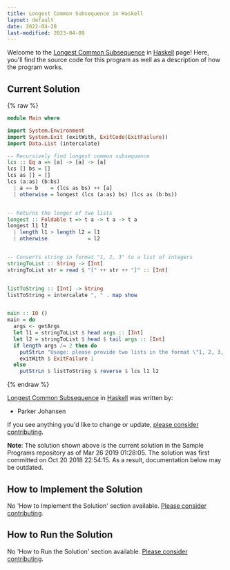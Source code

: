 ```yaml
---
title: Longest Common Subsequence in Haskell
layout: default
date: 2022-04-28
last-modified: 2023-04-09
---
```


Welcome to the [Longest Common Subsequence](https://sampleprograms.io/projects/longest-common-subsequence) in [Haskell](https://sampleprograms.io/languages/haskell) page! Here, you'll find the source code for this program as well as a description of how the program works.

## Current Solution

{% raw %}

```haskell
module Main where

import System.Environment
import System.Exit (exitWith, ExitCode(ExitFailure))
import Data.List (intercalate)

-- Recursively find longest common subsequence
lcs :: Eq a => [a] -> [a] -> [a]
lcs [] bs = []
lcs as [] = []
lcs (a:as) (b:bs)
  | a == b    = (lcs as bs) ++ [a]
  | otherwise = longest (lcs (a:as) bs) (lcs as (b:bs))


-- Returns the longer of two lists
longest :: Foldable t => t a -> t a -> t a
longest l1 l2
  | length l1 > length l2 = l1
  | otherwise             = l2


-- Converts string in format "1, 2, 3" to a list of integers
stringToList :: String -> [Int]
stringToList str = read $ "[" ++ str ++ "]" :: [Int]


listToString :: [Int] -> String
listToString = intercalate ", " . map show


main :: IO ()
main = do
  args <- getArgs
  let l1 = stringToList $ head args :: [Int]
  let l2 = stringToList $ head $ tail args :: [Int]
  if length args /= 2 then do
    putStrLn "Usage: please provide two lists in the format \"1, 2, 3, 4, 5\""
    exitWith $ ExitFailure 1
  else
    putStrLn $ listToString $ reverse $ lcs l1 l2
```

{% endraw %}

[Longest Common Subsequence](https://sampleprograms.io/projects/longest-common-subsequence) in [Haskell](https://sampleprograms.io/languages/haskell) was written by:

- Parker Johansen

If you see anything you'd like to change or update, [please consider contributing](https://github.com/TheRenegadeCoder/sample-programs).

**Note**: The solution shown above is the current solution in the Sample Programs repository as of Mar 26 2019 01:28:05. The solution was first committed on Oct 20 2018 22:54:15. As a result, documentation below may be outdated.

## How to Implement the Solution

No 'How to Implement the Solution' section available. [Please consider contributing](https://github.com/TheRenegadeCoder/sample-programs-website).

## How to Run the Solution

No 'How to Run the Solution' section available. [Please consider contributing](https://github.com/TheRenegadeCoder/sample-programs-website).